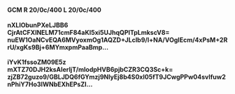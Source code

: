 #### GCM R 20/0c/400 L 20/0c/400
**nXLlObunPXeLJBB6**<br/>**CjrAtCFXlNELM71cmF84aKI5xi5UJhqQPITpLmkscV8=**<br/>**nuEW1OaNCvEQA6MVyoxmOg1AQZD+JLcIb9/l+NA/VOglEcm/4xPsM+2RrU/xgKs9Bj+6MYmxpmPaaBmp...**<br/><br/>
**iYvK1fssoZM09E5z**<br/>**mXTZ70DJH2ksAIerljT/mIodpHVB6pjbCZR3CQ3Sc+k=**<br/>**zjZB72guzo9/GBLJDQ6fGYmzj9NlyEj8b4S0xl05fT9JCwgPPw04svIfuw2nPhiY7Ho3IWNbEXhEPsZI...**